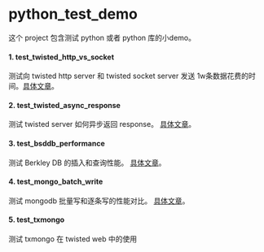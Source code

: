# python_test_demo
这个 project 包含测试 python 或者 python 库的小demo。

#### 1. test_twisted_http_vs_socket
测试向 twisted http server 和 twisted socket server 发送 1w条数据花费的时间。[具体文章](http://www.jianshu.com/p/333bb92c2c81)。

#### 2. test_twisted_async_response
测试 twisted server 如何异步返回 response。 [具体文章](http://www.jianshu.com/p/a6f9972fbdb1)。

#### 3. test_bsddb_performance
测试 Berkley DB 的插入和查询性能。 [具体文章](http://www.jianshu.com/p/6d02c1ac8c2b)。

#### 4. test_mongo_batch_write
测试 mongodb 批量写和逐条写的性能对比。 [具体文章](http://www.jianshu.com/p/a9b96d840d37)。

#### 5. test_txmongo
测试 txmongo 在 twisted web 中的使用